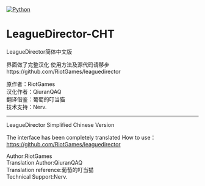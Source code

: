 [![Python](https://img.shields.io/badge/python-3.7-brightgreen.svg)](https://www.python.org/downloads/release/python-372/)
# LeagueDirector-CHT
LeagueDirector简体中文版

界面做了完整汉化
使用方法及源代码请移步https://github.com/RiotGames/leaguedirector

原作者：RiotGames  
汉化作者：QiuranQAQ  
翻译借鉴：葡萄的叮当猫  
技术支持：Nerv.  
  
--------------------------------------------------------------------------------------------------------------------------------
LeagueDirector Simplified Chinese Version  
  
The interface has been completely translated
How to use：https://github.com/RiotGames/leaguedirector

Author:RiotGames  
Translation Author:QiuranQAQ  
Translation reference:葡萄的叮当猫  
Technical Support:Nerv.  
